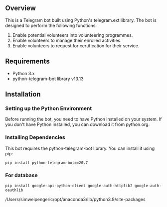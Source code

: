 ## Overview
This is a  Telegram bot built using Python's telegram.ext library. The bot is designed to perform the following functions:

1. Enable potential volunteers into volunteering programmes.
2. Enable volunteers to manage their enrolled activities.
3. Enable volunteers to request for certification for their service.

## Requirements
- Python 3.x
- python-telegram-bot library v13.13

## Installation

### Setting up the Python Environment
Before running the bot, you need to have Python installed on your system. If you don't have Python installed, you can download it from python.org.

### Installing Dependencies
This bot requires the python-telegram-bot library. You can install it using pip:

```bash
pip install python-telegram-bot==20.7
```

### For database 
```pip install google-api-python-client google-auth-httplib2 google-auth-oauthlib```

/Users/simweipengeric/opt/anaconda3/lib/python3.9/site-packages